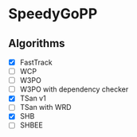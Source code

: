 # SpeedyGoPP

## Algorithms

- [x] FastTrack
- [ ] WCP
- [ ] W3PO
- [ ] W3PO with dependency checker
- [x] TSan v1
- [ ] TSan with WRD
- [x] SHB
- [ ] SHBEE
